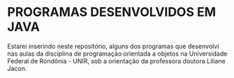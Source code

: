 ﻿# PROGRAMAS DESENVOLVIDOS EM JAVA

Estarei inserindo neste repositório, alguns dos programas que desenvolvi nas aulas da disciplina de programação orientada a objetos na Universidade Federal de Rondônia - UNIR, sob a orientação da professora doutora Liliane Jacon.